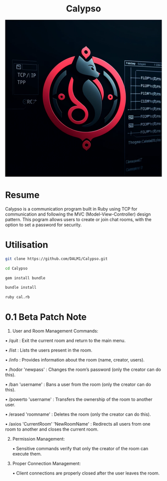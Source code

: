 <h1 align="center">
 Calypso
</h1>

![Logo de Calypso](assets/calypso-logo.png)

# Resume
Calypso is a communication program built in Ruby using TCP for communication and following the MVC (Model-View-Controller) design pattern. This pogram allows users to create or join chat rooms, with the option to set a password for security.

# Utilisation
```sh
git clone https://github.com/DALM1/Calypso.git
```

```sh
cd Calypso
```

```sh
gem install bundle
```

```sh
bundle install
```

```sh
ruby cal.rb
```


# 0.1 Beta Patch Note

1. User and Room Management Commands:
<p>
	•	/quit : Exit the current room and return to the main menu.
</p>
<p>
	•	/list : Lists the users present in the room.
</p>
<p>
	•	/info : Provides information about the room (name, creator, users).
</p>
<p>
	•	/hodor 'newpass' : Changes the room’s password (only the creator can do this).
</p>
<p>
	•	/ban 'username' : Bans a user from the room (only the creator can do this).
</p>
<p>
	•	/powerto 'username' : Transfers the ownership of the room to another user.
</p>
<p>
	•	/erased 'roomname' : Deletes the room (only the creator can do this).
</p>
<p>
	•	/axios 'CurrentRoom' 'NewRoomName' : Redirects all users from one room to another and closes the current room.
</p>

2. Permission Management:

	•	Sensitive commands verify that only the creator of the room can execute them.

3. Proper Connection Management:

	•	Client connections are properly closed after the user leaves the room.
